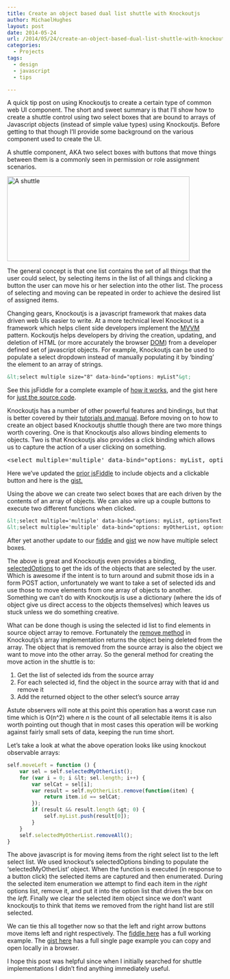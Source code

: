 ```yaml
---
title: Create an object based dual list shuttle with Knockoutjs
author: MichaelHughes
layout: post
date: 2014-05-24
url: /2014/05/24/create-an-object-based-dual-list-shuttle-with-knockoutjs/
categories:
  - Projects
tags:
  - design
  - javascript
  - tips

---
```

A quick tip post on using Knockoutjs to create a certain type of common web UI component. The short and sweet summary is that I’ll show how to create a shuttle control using two select boxes that are bound to arrays of Javascript objects (instead of simple value types) using Knockoutjs. Before getting to that though I&#8217;ll provide some background on the various component used to create the UI.

<!--more-->A shuttle component, AKA two select boxes with buttons that move things between them is a commonly seen in permission or role assignment scenarios.

[<img class="aligncenter wp-image-152 size-full" src="//codinginthetrenches.com/wp-content/uploads/2014/05/shuttle.png" alt="A shuttle" width="426" height="198" />][1]

The general concept is that one list contains the set of all things that the user could select, by selecting items in the list of all things and clicking a button the user can move his or her selection into the other list. The process of selecting and moving can be repeated in order to achieve the desired list of assigned items.

Changing gears, Knockoutjs is a javascript framework that makes data driven web UIs easier to write. At a more technical level Knockout is a framework which helps client side developers implement the <a href="http://en.wikipedia.org/wiki/Model_View_ViewModel" target="_blank">MVVM</a> pattern. Kockoutjs helps developers by driving the creation, updating, and deletion of HTML (or more accurately the browser <a href="http://en.wikipedia.org/wiki/Document_Object_Model" target="_blank">DOM</a>) from a developer defined set of javascript objects. For example, Knockoutjs can be used to populate a select dropdown instead of manually populating it by ‘binding’ the element to an array of strings.

```html
&lt;select multiple size="8" data-bind="options: myList"&gt;
```

See this jsFiddle for a complete example of <a href="http://jsfiddle.net/NY7Pq/" target="_blank">how it works</a>, and the gist here for <a href="https://gist.github.com/msh9/22ad16537e18a5e50bac" target="_blank">just the source code</a>.

Knockoutjs has a number of other powerful features and bindings, but that is better covered by their [tutorials and manual][2]. Before moving on to how to create an object based Knockoutjs shuttle though there are two more things worth covering. One is that Knockoutjs also allows binding elements to objects. Two is that Knockoutjs also provides a click binding which allows us to capture the action of a user clicking on something.

<pre><span class="nt">&lt;select</span> <span class="na">multiple=</span><span class="s">'multiple'</span> <span class="na">data-bind=</span><span class="s">"options: myList, optionsText: 'name', optionsValue: 'id' "</span><span class="nt">&gt;&lt;/select&gt;</span></pre>

Here we&#8217;ve updated the <a href="http://jsfiddle.net/874tV/1/" target="_blank">prior jsFiddle</a> to include objects and a clickable button and here is the <a href="https://gist.github.com/msh9/63c575e043ca2b6800aa" target="_blank">gist.</a>

Using the above we can create two select boxes that are each driven by the contents of an array of objects. We can also wire up a couple buttons to execute two different functions when clicked.

```html
&lt;select multiple='multiple' data-bind="options: myList, optionsText: 'name', optionsValue: 'id' "&gt;&lt;/select&gt;
&lt;select multiple='multiple' data-bind="options: myOtherList, optionsText: 'name', optionsValue: 'id' "&gt;&lt;/select&gt;
```

After yet another update to our [fiddle][3] and [gist][4] we now have multiple select boxes.

The above is great and Knockoutjs even provides a binding, <a href="http://knockoutjs.com/documentation/selectedOptions-binding.html" target="_blank">selectedOptions</a> to get the ids of the objects that are selected by the user. Which is awesome if the intent is to turn around and submit those ids in a form POST action, unfortunately we want to take a set of selected ids and use those to move elements from one array of objects to another. Something we can’t do with Knockoutjs is use a dictionary (where the ids of object give us direct access to the objects themselves) which leaves us stuck unless we do something creative.

What can be done though is using the selected id list to find elements in source object array to remove. Fortunately the <a href="http://knockoutjs.com/documentation/observableArrays.html" target="_blank">remove method</a> in Knockoutjs’s array implementation returns the object being deleted from the array. The object that is removed from the source array is also the object we want to move into the other array. So the general method for creating the move action in the shuttle is to:

  1. Get the list of selected ids from the source array
  2. For each selected id, find the object in the source array with that id and remove it
  3. Add the returned object to the other select’s source array

Astute observers will note at this point this operation has a worst case run time which is O(n^2) where _n_ is the count of all selectable items it is also worth pointing out though that in most cases this operation will be working against fairly small sets of data, keeping the run time short.

Let&#8217;s take a look at what the above operation looks like using knockout observable arrays:

```javascript
self.moveLeft = function () {
    var sel = self.selectedMyOtherList();
    for (var i = 0; i &lt; sel.length; i++) {
        var selCat = sel[i];
        var result = self.myOtherList.remove(function(item) {
            return item.id == selCat;
        });
        if (result && result.length &gt; 0) {
            self.myList.push(result[0]);
        }
    }
    self.selectedMyOtherList.removeAll();
}
```

The above javascript is for moving items from the right select list to the left select list. We used knockout&#8217;s selectedOptions binding to populate the &#8216;selectedMyOtherList&#8217; object. When the function is executed (in response to a button click) the selected items are captured and then enumerated. During the selected item enumeration we attempt to find each item in the _right_ options list, remove it, and put it into the option list that drives the box on the _left._ Finally we clear the selected item object since we don&#8217;t want knockoutjs to think that items we removed from the right hand list are still selected.

We can tie this all together now so that the left and right arrow buttons move items left and right respectively. The <a href="http://jsfiddle.net/msh9/2QpFr/1/" target="_blank">fiddle here</a> has a full working example. The <a href="https://gist.github.com/msh9/63c575e043ca2b6800aa#file-completetwoselects-html" target="_blank">gist here</a> has a full single page example you can copy and open locally in a browser.

I hope this post was helpful since when I initially searched for shuttle implementations I didn’t find anything immediately useful.

 [1]: //codinginthetrenches.com/wp-content/uploads/2014/05/shuttle.png
 [2]: http://learn.knockoutjs.com/
 [3]: http://jsfiddle.net/78jN3/2
 [4]: https://gist.github.com/msh9/63c575e043ca2b6800aa#file-twoselects-html